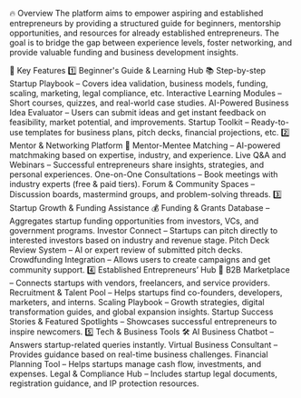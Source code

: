🔥 Overview
The platform aims to empower aspiring and established entrepreneurs by providing a structured guide for beginners, mentorship opportunities, and resources for already established entrepreneurs. The goal is to bridge the gap between experience levels, foster networking, and provide valuable funding and business development insights.

🌟 Key Features
1️⃣ Beginner's Guide & Learning Hub 📚
Step-by-step Startup Playbook – Covers idea validation, business models, funding, scaling, marketing, legal compliance, etc.
Interactive Learning Modules – Short courses, quizzes, and real-world case studies.
AI-Powered Business Idea Evaluator – Users can submit ideas and get instant feedback on feasibility, market potential, and improvements.
Startup Toolkit – Ready-to-use templates for business plans, pitch decks, financial projections, etc.
2️⃣ Mentor & Networking Platform 🤝
Mentor-Mentee Matching – AI-powered matchmaking based on expertise, industry, and experience.
Live Q&A and Webinars – Successful entrepreneurs share insights, strategies, and personal experiences.
One-on-One Consultations – Book meetings with industry experts (free & paid tiers).
Forum & Community Spaces – Discussion boards, mastermind groups, and problem-solving threads.
3️⃣ Startup Growth & Funding Assistance 💰
Funding & Grants Database – Aggregates startup funding opportunities from investors, VCs, and government programs.
Investor Connect – Startups can pitch directly to interested investors based on industry and revenue stage.
Pitch Deck Review System – AI or expert review of submitted pitch decks.
Crowdfunding Integration – Allows users to create campaigns and get community support.
4️⃣ Established Entrepreneurs’ Hub 🚀
B2B Marketplace – Connects startups with vendors, freelancers, and service providers.
Recruitment & Talent Pool – Helps startups find co-founders, developers, marketers, and interns.
Scaling Playbook – Growth strategies, digital transformation guides, and global expansion insights.
Startup Success Stories & Featured Spotlights – Showcases successful entrepreneurs to inspire newcomers.
5️⃣ Tech & Business Tools 🛠️
AI Business Chatbot – Answers startup-related queries instantly.
Virtual Business Consultant – Provides guidance based on real-time business challenges.
Financial Planning Tool – Helps startups manage cash flow, investments, and expenses.
Legal & Compliance Hub – Includes startup legal documents, registration guidance, and IP protection resources.
